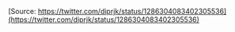 [Source: https://twitter.com/diprjk/status/1286304083402305536](https://twitter.com/diprjk/status/1286304083402305536)